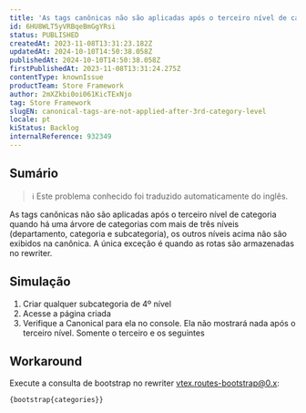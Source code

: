 ```yaml
---
title: 'As tags canônicas não são aplicadas após o terceiro nível de categoria'
id: 6HU8WLT5yVRBqeBmGgYRsi
status: PUBLISHED
createdAt: 2023-11-08T13:31:23.182Z
updatedAt: 2024-10-10T14:50:38.058Z
publishedAt: 2024-10-10T14:50:38.058Z
firstPublishedAt: 2023-11-08T13:31:24.275Z
contentType: knownIssue
productTeam: Store Framework
author: 2mXZkbi0oi061KicTExNjo
tag: Store Framework
slugEN: canonical-tags-are-not-applied-after-3rd-category-level
locale: pt
kiStatus: Backlog
internalReference: 932349
---
```


## Sumário

>ℹ️ Este problema conhecido foi traduzido automaticamente do inglês.


As tags canônicas não são aplicadas após o terceiro nível de categoria quando há uma árvore de categorias com mais de três níveis (departamento, categoria e subcategoria), os outros níveis acima não são exibidos na canônica. A única exceção é quando as rotas são armazenadas no rewriter.

## Simulação



1. Criar qualquer subcategoria de 4º nível
2. Acesse a página criada
3. Verifique a Canonical para ela no console. Ela não mostrará nada após o terceiro nível. Somente o terceiro e os seguintes

## Workaround


Execute a consulta de bootstrap no rewriter vtex.routes-bootstrap@0.x:


    {bootstrap{categories}}

